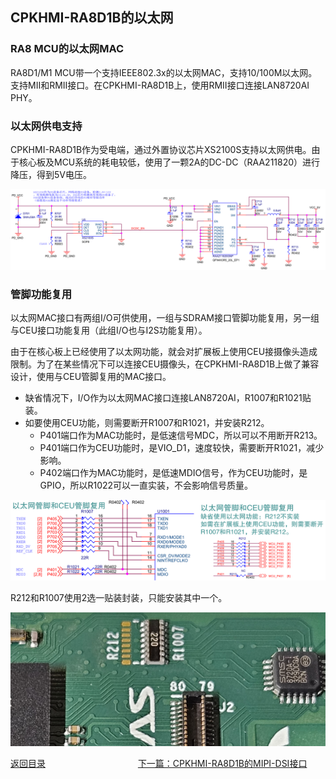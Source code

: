 ## CPKHMI-RA8D1B的以太网

### RA8 MCU的以太网MAC

RA8D1/M1 MCU带一个支持IEEE802.3x的以太网MAC，支持10/100M以太网。支持MII和RMII接口。在CPKHMI-RA8D1B上，使用RMII接口连接LAN8720AI PHY。

### 以太网供电支持

CPKHMI-RA8D1B作为受电端，通过外置协议芯片XS2100S支持以太网供电。由于核心板及MCU系统的耗电较低，使用了一颗2A的DC-DC（RAA211820）进行降压，得到5V电压。

![alt text](images/10_ether/image.png)

### 管脚功能复用

以太网MAC接口有两组I/O可供使用，一组与SDRAM接口管脚功能复用，另一组与CEU接口功能复用（此组I/O也与I2S功能复用）。

由于在核心板上已经使用了以太网功能，就会对扩展板上使用CEU接摄像头造成限制。为了在某些情况下可以连接CEU摄像头，在CPKHMI-RA8D1B上做了兼容设计，使用与CEU管脚复用的MAC接口。
- 缺省情况下，I/O作为以太网MAC接口连接LAN8720AI，R1007和R1021贴装。
- 如要使用CEU功能，则需要断开R1007和R1021，并安装R212。
  - P401端口作为MAC功能时，是低速信号MDC，所以可以不用断开R213。
  - P401端口作为CEU功能时，是VIO_D1，速度较快，需要断开R1021，减少影响。
  - P402端口作为MAC功能时，是低速MDIO信号，作为CEU功能时，是GPIO，所以R1022可以一直实装，不会影响信号质量。

![alt text](images/10_ether/image-1.png)

R212和R1007使用2选一贴装封装，只能安装其中一个。

![alt text](images/10_ether/image-2.png)


[返回目录](01_overview.md)             [下一篇：CPKHMI-RA8D1B的MIPI-DSI接口](11_mipidsi.md)     
